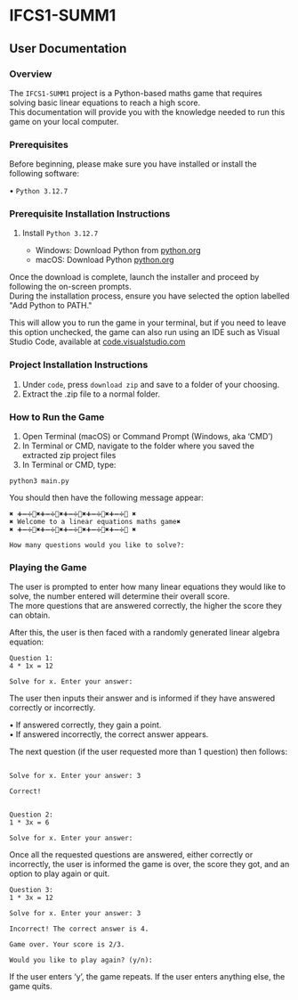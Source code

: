 # IFCS1-SUMM1

## User Documentation

### Overview

The `IFCS1-SUMM1` project is a Python-based maths game that requires solving basic linear equations to reach a high score.<br>
This documentation will provide you with the knowledge needed to run this game on your local computer.  

### Prerequisites
Before beginning, please make sure you have installed or install the following software:

•	`Python 3.12.7`


### Prerequisite Installation Instructions
1. Install `Python 3.12.7`

    - Windows: Download Python from [python.org](https://www.python.org/downloads/windows/)
    - macOS: Download Python [python.org](https://www.python.org/downloads/mac-osx/)


Once the download is complete, launch the installer and proceed by following the on-screen prompts.  
During the installation process, ensure you have selected the option labelled "Add Python to PATH."  

This will allow you to run the game in your terminal, but if you need to leave this option unchecked, the game can also run using an IDE such as Visual Studio Code, available at [code.visualstudio.com](https://code.visualstudio.com/)


### Project Installation Instructions
1. Under `code`, press `download zip` and save to a folder of your choosing.
2. Extract the .zip file to a normal folder.

### How to Run the Game
1. Open Terminal (macOS) or Command Prompt (Windows, aka ‘CMD’)
2. In Terminal or CMD, navigate to the folder where you saved the extracted zip project files
3. In Terminal or CMD, type:
```
python3 main.py
```

You should then have the following message appear:
```
✖️ ➕➖➗🟰✖️➕➖➗🟰✖️➕➖➗🟰✖️➕➖➗🟰✖️➕➖➗🟰 ✖️
✖️ Welcome to a linear equations maths game✖️
✖️ ➕➖➗🟰✖️➕➖➗🟰✖️➕➖➗🟰✖️➕➖➗🟰✖️➕➖➗🟰 ✖️

How many questions would you like to solve?:
```

### Playing the Game

The user is prompted to enter how many linear equations they would like to solve, the number entered will determine their overall score.  
The more questions that are answered correctly, the higher the score they can obtain.

After this, the user is then faced with a randomly generated linear algebra equation:
```
Question 1:
4 * 1x = 12

Solve for x. Enter your answer:
```
The user then inputs their answer and is informed if they have answered correctly or incorrectly.

•	If answered correctly, they gain a point.  
•	If answered incorrectly, the correct answer appears.

The next question (if the user requested more than 1 question) then follows:

```

Solve for x. Enter your answer: 3

Correct!


Question 2:
1 * 3x = 6

Solve for x. Enter your answer:
```

Once all the requested questions are answered, either correctly or incorrectly, the user is informed the game is over, the score they got, and an option to play again or quit.

```
Question 3:
1 * 3x = 12

Solve for x. Enter your answer: 3

Incorrect! The correct answer is 4.

Game over. Your score is 2/3.

Would you like to play again? (y/n):
```

If the user enters ‘y’, the game repeats.
If the user enters anything else, the game quits.
